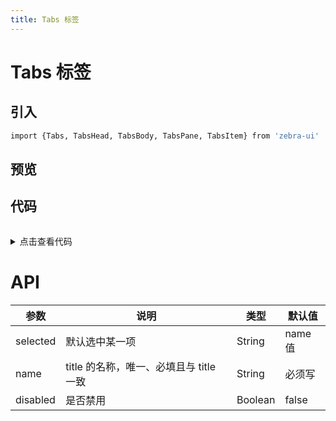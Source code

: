 ```yaml
---
title: Tabs 标签
---
```

# Tabs 标签 

## 引入 
```bash
import {Tabs, TabsHead, TabsBody, TabsPane, TabsItem} from 'zebra-ui'
```

## 预览
<ClientOnly>
  <tabs-demo></tabs-demo>
</ClientOnly>

## 代码
<details style="margin-top: 32px;">
 <summary style=" outline: none">点击查看代码</summary> 

```vue
    <g-tabs :selected="selected">
      <g-tabs-head>
        <g-tabs-item name="1">1</g-tabs-item>
        <g-tabs-item name="2">2</g-tabs-item>
        <g-tabs-item name="3" disabled>3</g-tabs-item>
      </g-tabs-head>
      <g-tabs-body>
        <g-tabs-pane name="1">content 1</g-tabs-pane>
        <g-tabs-pane name="2">content 2</g-tabs-pane>
        <g-tabs-pane name="3">content 3</g-tabs-pane>
      </g-tabs-body>
    </g-tabs>
```
</details>

# API

<table>
    <thead>
      <th>参数</th>
      <th>说明</th>
      <th>类型</th>
      <th>默认值</th>
    </thead>
    <tbody>
      <tr>
        <td>selected</td>
        <td>默认选中某一项</td>
        <td>String</td>
        <td>name值</td>
      </tr>
      <tr>
        <td>name</td>
        <td>title 的名称，唯一、必填且与 title 一致</td>
        <td>String</td>
        <td>必须写</td>
      </tr>
      <tr>
        <td>disabled</td>
        <td> 是否禁用</td>
        <td>Boolean</td>
        <td>false</td>
      </tr>
    </tbody>
    </table>
    



